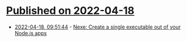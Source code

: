 # [Published on 2022-04-18](index.md)

* [2022-04-18, 09:51:44](https://news.ycombinator.com/item?id=31068919) - [Nexe: Create a single executable out of your Node.js apps](https://github.com/nexe/nexe)
